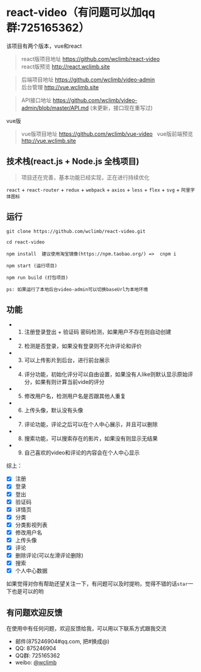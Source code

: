 # react-video（有问题可以加qq群:725165362）

  该项目有两个版本，vue和react
  
> react版项目地址 https://github.com/wclimb/react-video  
> react版预览 http://react.wclimb.site

> 后端项目地址 https://github.com/wclimb/video-admin  
> 后台管理 http://vue.wclimb.site

> API接口地址 https://github.com/wclimb/video-admin/blob/master/API.md (未更新，接口现在重写过)

vue版

> vue版项目地址 https://github.com/wclimb/vue-video  
> vue版前端预览 http://vue.wclimb.site

## 技术栈(react.js + Node.js 全栈项目)

> 项目还在完善，基本功能已经实现，正在进行持续优化 

`react` + `react-router` + `redux` + `webpack` + `axios` + `less` + `flex` + `svg` + `阿里字体图标`

## 运行

```
git clone https://github.com/wclimb/react-video.git

cd react-video

npm install  建议使用淘宝镜像(https://npm.taobao.org/) =>  cnpm i

npm start (运行项目)

npm run build (打包项目)

ps: 如果运行了本地后台video-admin可以切换baseUrl为本地环境

```

## 功能

* 1. 注册登录登出 + 验证码 密码检测，如果用户不存在则自动创建
* 2. 检测是否登录，如果没有登录则不允许评论和评价
* 3. 可以上传影片到后台，进行前台展示
* 4. 评分功能，初始化评分可以自由设置，如果没有人like则默认显示原始评分，如果有则计算当前vide的评分
* 5. 修改用户名，检测用户名是否跟其他人重复
* 6. 上传头像，默认没有头像
* 7. 评论功能，评论之后可以在个人中心展示，并且可以删除
* 8. 搜索功能，可以搜索存在的影片，如果没有则显示无结果
* 9. 自己喜欢的video和评论的内容会在个人中心显示

综上：

- [x] 注册
- [x] 登录
- [x] 登出
- [x] 验证码
- [x] 详情页
- [x] 分类
- [x] 分类影视列表
- [x] 修改用户名
- [x] 上传头像
- [x] 评论
- [x] 删除评论(可以左滑评论删除)
- [x] 搜索
- [x] 个人中心数据

如果觉得对你有帮助还望关注一下，有问题可以及时提哟，觉得不错的话`star`一下也是可以的哟


## 有问题欢迎反馈

在使用中有任何问题，欢迎反馈给我，可以用以下联系方式跟我交流

* 邮件(875246904#qq.com, 把#换成@)
* QQ: 875246904
* QQ群: 725165362
* weibo: [@wclimb](http://weibo.com/u/3966368179)
